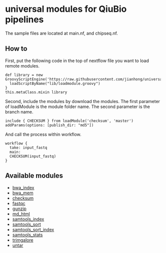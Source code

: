 # universal modules for QiuBio pipelines

The sample files are located at main.nf, and chipseq.nf.

## How to

First, put the following code in the top of nextflow file you want to load remote modules.

```nextflow
def library = new GroovyScriptEngine('https://raw.githubusercontent.com/jianhong/universalModule/master/').with{
  loadScriptByName("lib/loadmodule.groovy")
}
this.metaClass.mixin library
```

Second, include the modules by download the modules.
The first parameter of loadModule is the module folder name.
The second parameter is the branch name.

```nextflow
include { CHECKSUM } from loadModule('checksum', 'master') addParams(options: [publish_dir: "md5"])

```

And call the process within workflow.

```nextflow
workflow {
  take: input_fastq
  main:
  CHECKSUM(input_fastq)
}
```

## Available modules

- [bwa_index](https://jianhong.github.io/universalModule/bwa_index.html)
- [bwa_mem](https://jianhong.github.io/universalModule/bwa_mem.html)
- [checksum](https://jianhong.github.io/universalModule/checksum.html)
- [fastqc](https://jianhong.github.io/universalModule/fastqc.html)
- [gunzip](https://jianhong.github.io/universalModule/gunzip.html)
- [md_html](https://jianhong.github.io/universalModule/md_html.html)
- [samtools_index](https://jianhong.github.io/universalModule/samtools_index.html)
- [samtools_sort](https://jianhong.github.io/universalModule/samtools_sort.html)
- [samtools_sort_index](https://jianhong.github.io/universalModule/samtools_sort_index.html)
- [samtools_stats](https://jianhong.github.io/universalModule/samtools_stats.html)
- [trimgalore](https://jianhong.github.io/universalModule/trimgalore.html)
- [untar](https://jianhong.github.io/universalModule/untar.html)
